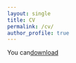 ```yaml
---
layout: single
title: CV
permalink: /cv/
author_profile: true
--- 
```


You can[download](https://github.com/Thijsq/Curriculum-Vitae/blob/master/CV%20T.J.Quast%20(8).pdf)
